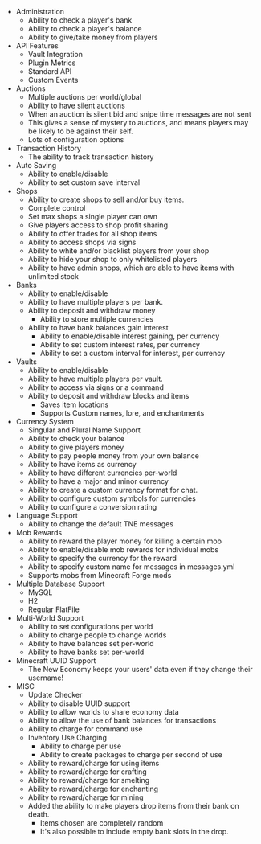 - Administration
  - Ability to check a player's bank
  - Ability to check a player's balance
  - Ability to give/take money from players
- API Features
  - Vault Integration
  - Plugin Metrics
  - Standard API
  - Custom Events
- Auctions
  - Multiple auctions per world/global
  - Ability to have silent auctions
  - When an auction is silent bid and snipe time messages are not sent
  - This gives a sense of mystery to auctions, and means players may be likely to be against their self.
  - Lots of configuration options
- Transaction History
  - The ability to track transaction history
- Auto Saving
  - Ability to enable/disable
  - Ability to set custom save interval
- Shops
  - Ability to create shops to sell and/or buy items.
  - Complete control
  - Set max shops a single player can own
  - Give players access to shop profit sharing
  - Ability to offer trades for all shop items
  - Ability to access shops via signs
  - Ability to white and/or blacklist players from your shop
  - Ability to hide your shop to only whitelisted players
  - Ability to have admin shops, which are able to have items with unlimited stock
- Banks
  - Ability to enable/disable
  - Ability to have multiple players per bank.
  - Ability to deposit and withdraw money
    - Ability to store multiple currencies
  - Ability to have bank balances gain interest
    - Ability to enable/disable interest gaining, per currency
    - Ability to set custom interest rates, per currency
    - Ability to set a custom interval for interest, per currency
- Vaults
  - Ability to enable/disable
  - Ability to have multiple players per vault.
  - Ability to access via signs or a command
  - Ability to deposit and withdraw blocks and items
    - Saves item locations
    - Supports Custom names, lore, and enchantments
- Currency System
  - Singular and Plural Name Support
  - Ability to check your balance
  - Ability to give players money
  - Ability to pay people money from your own balance
  - Ability to have items as currency
  - Ability to have different currencies per-world
  - Ability to have a major and minor currency
  - Ability to create a custom currency format for chat.
  - Ability to configure custom symbols for currencies
  - Ability to configure a conversion rating
- Language Support
  - Ability to change the default TNE messages
- Mob Rewards
  - Ability to reward the player money for killing a certain mob
  - Ability to enable/disable mob rewards for individual mobs
  - Ability to specify the currency for the reward
  - Ability to  specify custom name for messages in messages.yml
  - Supports mobs from Minecraft Forge mods
- Multiple Database Support
  - MySQL
  - H2
  - Regular FlatFile
- Multi-World Support
  - Ability to set configurations per world
  - Ability to charge people to change worlds
  - Ability to have balances set per-world
  - Ability to have banks set per-world
- Minecraft UUID Support
  - The New Economy keeps your users' data even if they change their username!
- MISC
  - Update Checker
  - Ability to disable UUID support
  - Ability to allow worlds to share economy data
  - Ability to allow the use of bank balances for transactions
  - Ability to charge for command use
  - Inventory Use Charging
    - Ability to charge per use
    - Ability to create packages to charge per second of use
  - Ability to reward/charge for using items
  - Ability to reward/charge for crafting
  - Ability to reward/charge for smelting
  - Ability to reward/charge for enchanting
  - Ability to reward/charge for mining
  - Added the ability to make players drop items from their bank on death.
    - Items chosen are completely random
    - It's also possible to include empty bank slots in the drop.